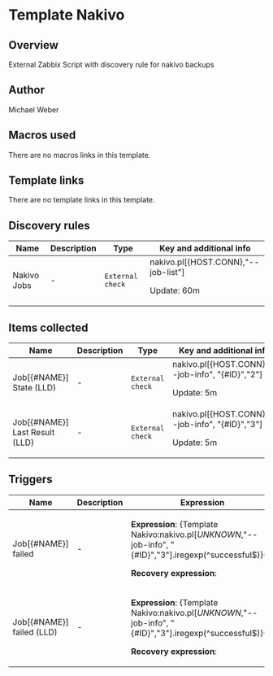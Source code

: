 # Template Nakivo

## Overview

External Zabbix Script with discovery rule for nakivo backups

## Author

Michael Weber

## Macros used

There are no macros links in this template.

## Template links

There are no template links in this template.

## Discovery rules

|Name|Description|Type|Key and additional info|
|----|-----------|----|----|
|Nakivo Jobs|<p>-</p>|`External check`|nakivo.pl[{HOST.CONN},"--job-list"]<p>Update: 60m</p>|
## Items collected

|Name|Description|Type|Key and additional info|
|----|-----------|----|----|
|Job[{#NAME}] State (LLD)|<p>-</p>|`External check`|nakivo.pl[{HOST.CONN},"--job-info", "{#ID}","2"]<p>Update: 5m</p>|
|Job[{#NAME}] Last Result (LLD)|<p>-</p>|`External check`|nakivo.pl[{HOST.CONN},"--job-info", "{#ID}","3"]<p>Update: 5m</p>|
## Triggers

|Name|Description|Expression|Priority|
|----|-----------|----------|--------|
|Job[{#NAME}] failed|<p>-</p>|<p>**Expression**: {Template Nakivo:nakivo.pl[*UNKNOWN*,"--job-info", "{#ID}","3"].iregexp(^successful$)}=0</p><p>**Recovery expression**: </p>|warning|
|Job[{#NAME}] failed (LLD)|<p>-</p>|<p>**Expression**: {Template Nakivo:nakivo.pl[*UNKNOWN*,"--job-info", "{#ID}","3"].iregexp(^successful$)}=0</p><p>**Recovery expression**: </p>|warning|
